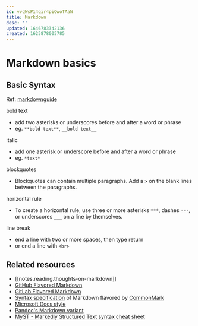```yaml
---
id: vvqWsP14qir4piOwoTAaW
title: Markdown
desc: ''
updated: 1646783342136
created: 1625878005785
---
```

# Markdown basics

## Basic Syntax
Ref: [markdownguide](https://www.markdownguide.org/basic-syntax/)

bold text
- add two asterisks or underscores before and after a word or phrase
- eg. `**bold text**`, `__bold text__`

italic
- add one asterisk or underscore before and after a word or phrase
- eg. `*text*`

blockquotes
- Blockquotes can contain multiple paragraphs. Add a `>` on the blank lines between the paragraphs.

horizontal rule
- To create a horizontal rule, use three or more asterisks `***`, dashes `---`, or underscores `___` on a line by themselves.

line break
- end a line with two or more spaces, then type return
- or end a line with `<br>`

## Related resources
- [[notes.reading.thoughts-on-markdown]]
- [GitHub Flavored Markdown](https://github.github.com/gfm/)
- [GitLab Flavored Markdown](https://docs.gitlab.com/ee/user/markdown.html)
- [Syntax specification](https://spec.commonmark.org/) of Markdown flavored by [CommonMark](https://commonmark.org/)
- [Microsoft Docs style](https://docs.microsoft.com/en-us/contribute/markdown-reference)
- [Pandoc's Markdown variant](https://pandoc.org/MANUAL.html#pandocs-markdown)
- [MyST - Markedly Structured Text syntax cheat sheet](https://jupyterbook.org/reference/cheatsheet.html)